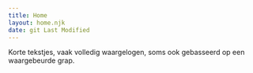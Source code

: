 ```yaml
---
title: Home
layout: home.njk
date: git Last Modified
---
```

<p class="text-center">Korte tekstjes, vaak volledig waargelogen, soms ook gebasseerd op een waargebeurde grap.</p>
